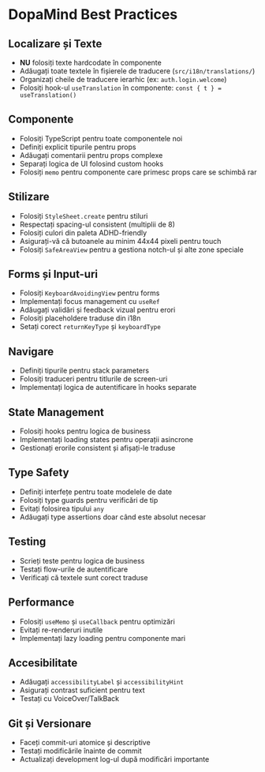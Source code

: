# DopaMind Best Practices

## Localizare și Texte
- **NU** folosiți texte hardcodate în componente
- Adăugați toate textele în fișierele de traducere (`src/i18n/translations/`)
- Organizați cheile de traducere ierarhic (ex: `auth.login.welcome`)
- Folosiți hook-ul `useTranslation` în componente: `const { t } = useTranslation()`

## Componente
- Folosiți TypeScript pentru toate componentele noi
- Definiți explicit tipurile pentru props
- Adăugați comentarii pentru props complexe
- Separați logica de UI folosind custom hooks
- Folosiți `memo` pentru componente care primesc props care se schimbă rar

## Stilizare
- Folosiți `StyleSheet.create` pentru stiluri
- Respectați spacing-ul consistent (multiplii de 8)
- Folosiți culori din paleta ADHD-friendly
- Asigurați-vă că butoanele au minim 44x44 pixeli pentru touch
- Folosiți `SafeAreaView` pentru a gestiona notch-ul și alte zone speciale

## Forms și Input-uri
- Folosiți `KeyboardAvoidingView` pentru forms
- Implementați focus management cu `useRef`
- Adăugați validări și feedback vizual pentru erori
- Folosiți placeholdere traduse din i18n
- Setați corect `returnKeyType` și `keyboardType`

## Navigare
- Definiți tipurile pentru stack parameters
- Folosiți traduceri pentru titlurile de screen-uri
- Implementați logica de autentificare în hooks separate

## State Management
- Folosiți hooks pentru logica de business
- Implementați loading states pentru operații asincrone
- Gestionați erorile consistent și afișați-le traduse

## Type Safety
- Definiți interfețe pentru toate modelele de date
- Folosiți type guards pentru verificări de tip
- Evitați folosirea tipului `any`
- Adăugați type assertions doar când este absolut necesar

## Testing
- Scrieți teste pentru logica de business
- Testați flow-urile de autentificare
- Verificați că textele sunt corect traduse

## Performance
- Folosiți `useMemo` și `useCallback` pentru optimizări
- Evitați re-renderuri inutile
- Implementați lazy loading pentru componente mari

## Accesibilitate
- Adăugați `accessibilityLabel` și `accessibilityHint`
- Asigurați contrast suficient pentru text
- Testați cu VoiceOver/TalkBack

## Git și Versionare
- Faceți commit-uri atomice și descriptive
- Testați modificările înainte de commit
- Actualizați development log-ul după modificări importante
